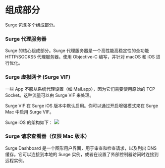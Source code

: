 # 组成部分

Surge 包含多个组成部分。

### Surge 代理服务器

Surge 的核心组成部分。Surge 代理服务器是一个高性能高稳定性的全功能 HTTP/SOCKS5 代理服务器。使用 Objective-C 编写，并针对 macOS 和 iOS 进行优化。

### Surge 虚拟网卡 (Surge VIF)

一些 App 不服从系统代理设置（如 Mail.app），因为它们需要使用原始的 TCP Socket。这种流量可以由 Surge VIF 来处理。

Surge VIF 在 Surge iOS 版本中默认启用。你可以通过开启增强模式来在 Surge Mac 中启用 Surge VIF。

Surge iOS 的架构如下：
![](../Surge-Architecture.png)

### Surge 请求查看器（仅限 Mac 版本）
Surge Dashboard 是一个图形用户界面，用于审查和检查请求，以及列出 DNS 缓存。它可以连接到本地的 Surge 实例，或者在设置了外部控制器访问时连接到远程实例。
